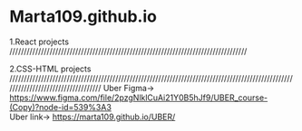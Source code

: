 # Marta109.github.io

1.React projects ///////////////////////////////////////////////////////////////////////////////////

2.CSS-HTML projects ///////////////////////////////////////////////////////////////////////////////////////////////////////////////////////////////////
Uber Figma-> https://www.figma.com/file/2pzgNlklCuAi21Y0B5hJf9/UBER_course-(Copy)?node-id=539%3A3                    
Uber link->  https://marta109.github.io/UBER/


